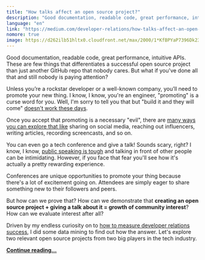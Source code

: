 ```yaml
---
title: "How talks affect an open source project?"
description: "Good documentation, readable code, great performance, intuitive APIs. These are few things that differentiates a successful open source project than just another GitHub repo that nobody cares. But what if you've done all that and still nobody is paying attention?"
language: "en"
link: "https://medium.com/developer-relations/how-talks-affect-an-open-source-project-e4dd1db81a6d"
nomore: true
image: https://d262ilb51hltx0.cloudfront.net/max/2000/1*KfBPYaP7396Dk23YK3FdRw.png
---
```


Good documentation, readable code, great performance, intuitive APIs. These are few things that differentiates a successful open source project than just another GitHub repo that nobody cares. But what if you've done all that and still nobody is paying attention?

Unless you’re a rockstar developer or a well-known company, you’ll need to promote your new thing. I know, I know, you're an engineer, "promoting" is a curse word for you. Well, I'm sorry to tell you that but "build it and they will come" [doesn't work these days](http://www.quora.com/Why-is-If-you-build-it-they-will-come-terrible-advice).

Once you accept that promoting is a necessary "evil", there are [many ways you can explore that like](https://hacks.mozilla.org/2013/05/how-to-spread-the-word-about-your-code/) sharing on social media, reaching out influencers, writing articles, recording screencasts, and so on.

You can even go a tech conference and give a talk! Sounds scary, right? I know, I know, [public speaking is tough](http://speaking.io/) and talking in front of other people can be intimidating. However, if you face that fear you'll see how it's actually a pretty rewarding experience.

Conferences are unique opportunities to promote your thing because there's a lot of excitement going on. Attendees are simply eager to share something new to their followers and peers.

But how can we prove that? How can we demonstrate that **creating an open source project + giving a talk about it = growth of community interest**? How can we evaluate interest after all?

Driven by my endless curiosity on to [how to measure developer relations success](http://www.quora.com/How-do-you-measure-success-in-developer-relations), I did some data mining to find out how the answer. Let's explore two relevant open source projects from two big players in the tech industry.

**[Continue reading…](https://medium.com/developer-relations/how-talks-affect-an-open-source-project-e4dd1db81a6d)**